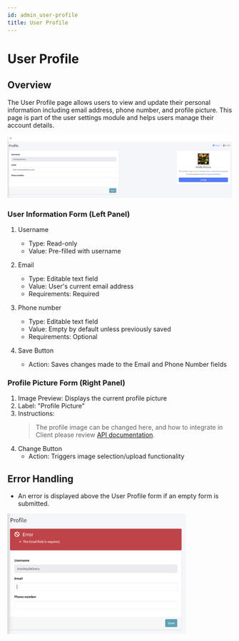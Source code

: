 ```yaml
---
id: admin_user-profile
title: User Profile
---
```


# User Profile

## Overview
The User Profile page allows users to view and update their personal information including email address, phone number, and profile picture. This page is part of the user settings module and helps users manage their account details.

<img src="../images/AdminUserProfile.png" alt="User profile" width="800"/>

### User Information Form (Left Panel)
1. Username
   - Type: Read-only
   - Value: Pre-filled with username
  
2. Email
   - Type: Editable text field
   - Value: User's current email address
   - Requirements: Required

3. Phone number
   - Type: Editable text field
   - Value: Empty by default unless previously saved
   - Requirements: Optional

4. Save Button
   - Action: Saves changes made to the Email and Phone Number fields

### Profile Picture Form (Right Panel)
1. Image Preview: Displays the current profile picture
2. Label: "Profile Picture"
3. Instructions:
   > The profile image can be changed here, and how to integrate in Client please review [API documentation](#).
4. Change Button
   - Action: Triggers image selection/upload functionality

## Error Handling
- An error is displayed above the User Profile form if an empty form is submitted.

<img src="../images/AdminUserProfileRequiredError.png" alt="User profile required error" width="400"/>
